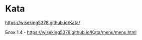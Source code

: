 # Kata
 https://wiseking5378.github.io/Kata/

Блок 1.4 - https://wiseking5378.github.io/Kata/menu/menu.html
